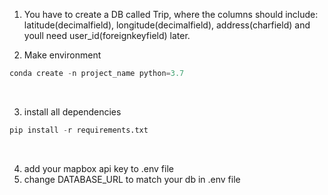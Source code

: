 1. You have to create a DB called Trip, where the columns should include: latitude(decimalfield), longitude(decimalfield), address(charfield) and youll need user_id(foreignkeyfield) later.

2. Make environment 
```PYTHON
conda create -n project_name python=3.7
```
<br>

3. install all dependencies
```PYTHON
pip install -r requirements.txt
```
<br>

4. add your mapbox api key to .env file
5. change DATABASE_URL to match your db in .env file
